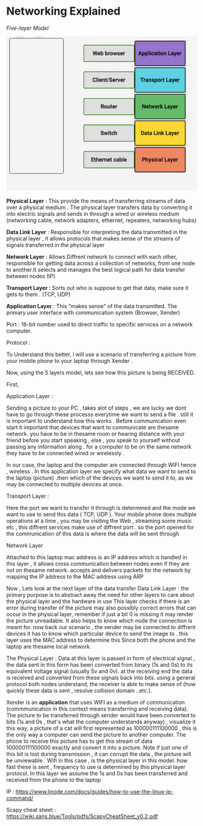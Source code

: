 # Networking Explained

*Five-layer Model*

![Five Layer Model](resources/Layers-in-Networking-Models-Coursera-768x668.png "Five Layer Moddel")

**Physical Layer** : This provide the means of transferring streams of data over a physical medium . The physical layer transfers data by converting it into electric signals and sends in through a wired or wireless medium (networking cable,  network adapters, ethernet, repeaters, networking hubs)

**Data Link Layer** : Responsible for interpreting the data transmitted in the physical layer , it allows protocols that makes sense of the streams of signals transferred in the physical layer 

**Network Layer** : Allows Diffrent network to connect with each other, responsible for getting data across a collection of networks, from one node to another.It selects and manages the best logical path for data transfer between nodes (IP)

**Transport Layer** : Sorts out who is suppose to get that data, make sure it gets to them . (TCP, UDP)

**Application Layer** : This "makes sense" of the data transmitted. The primary user interface with communication system   (Browser, Xender)


Port : 16-bit number used to direct traffic to specific services on a network computer.  

Protocol :

To Understand this better, i will use a scenario of transferring a picture from your mobile phone to your laptop through Xender . 

Now, using the 5 layers model, lets see how this picture is being RECEIVED.

First, 

Application Layer : 

Sending a picture to your PC , takes alot of steps , we are lucky we dont have to go through these processs everytime we want to send a file . still it is important to understand how this works . Before communication even start it important that  devices that want to communicate are thesame network. you have to be in thesame room or hearing distance with your friend before you start speaking , else , you speak to yourself without passing any information along . for a computer to be on the same network they have to be connected wired or wirelessly .

In our case, the laptop and the computer are connected through WIFI hence , wireless . In this application layer we specify what data we want to send to the laptop (picture)
.then which of the devices we want to send it to, as we may be connected to multiple devices at once.

Transport Layer :

Here the port we want to transfer it through is determined and the mode we want to use to send this data ( TCP, UDP ). 
Your mobile phone does multiple operations at a time , you may be visiting the Web , streaming some music etc , this diffrent services make use of diffrent port . so the port opened for the communication of this data is where the data will be sent through


Network Layer

Attached to this laptop mac address is an IP address which is handled in this layer , it allows cross communication between nodes even if they are not on thesame network. accepts and delivers packets for the network by mapping the IP address to the MAC address using ARP 



Now , Lets look at the next layer of the data transfer
Data Link Layer : the primary purpose is to abstract away the need for other layers to care about the physical layer and the hardware in use This layer checks if there is an error during transfer of the picture may also possibly correct errors that can occur in the physical layer, remember if just a bit 0 is missing it may render the picture unreadable.  It also helps to know which node the connection is meant for. now back our scenario , the xender may be connected to diffrent devices it has to know which particular device to send the image to . this layer uses the MAC address to determine this Since both the phone and the laptop are thesame local network.



The Physical Layer :  Data at this layer is passed in form of electrical signal , the data sent in this form has been converted from binary (1s and 0s) to its equivalent voltage signal (usually 5v and 0v). at the receiving end the data is received and converted from these signals back into bits. using a general protocol both nodes understand, the receiver is able to make sense of (how quickly these data is sent , resolve collision domain ..etc.). 

Xender is an **application** that uses WIFI as a medium of communication (commmunication in this context means transferring and receiving data). The picture to be transferred through xender would have been converted to bits (1s and 0s , that's what the computer understands anyway) , visualize it this way, a picture of a cat will first represented as 100000111100000 , this is the only way a computer can send the picture to another computer. The phone to receive this picture has to get this stream of data 100000111100000 exactly and convert it into a picture. Note if just one of this bit is lost during transmission , it can corrupt the data , the picture will be unviewable .
Wifi in this case , is the physical layer in this model. how fast these is sent , frequency to use is determined by this physical layer protocol. In this layer we assume the 1s and 0s has been transferred and received from the phone to the laptop

















IP : https://www.linode.com/docs/guides/how-to-use-the-linux-ip-command/

Scapy cheat sheet : https://wiki.sans.blue/Tools/pdfs/ScapyCheatSheet_v0.2.pdf



